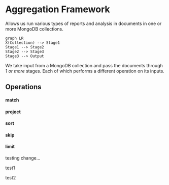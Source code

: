 # Aggregation Framework 
Allows us run various types of reports and analysis in documents in one or more MongoDB collections.

```mermaid
graph LR
X(Collection) --> Stage1
Stage1 --> Stage2
Stage2 --> Stage3
Stage3 --> Output
```

We take input from a MongoDB collection and pass the documents through _1 or more_ stages. Each of which performs a different operation on its inputs.

## Operations
#### match
#### project
#### sort
#### skip
#### limit

testing change...

test1

test2